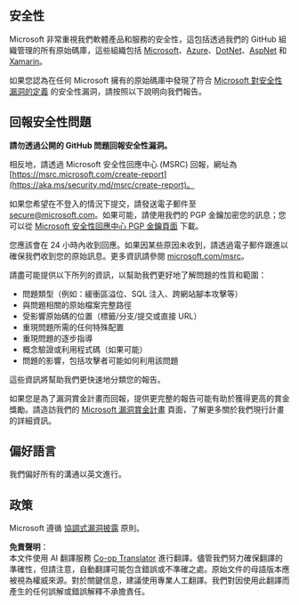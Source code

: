 <!--
CO_OP_TRANSLATOR_METADATA:
{
  "original_hash": "57f14126c1c6add76b3aef3844dfe4e3",
  "translation_date": "2025-07-21T15:56:00+00:00",
  "source_file": "SECURITY.md",
  "language_code": "tw"
}
-->
## 安全性

Microsoft 非常重視我們軟體產品和服務的安全性，這包括透過我們的 GitHub 組織管理的所有原始碼庫，這些組織包括 [Microsoft](https://github.com/Microsoft)、[Azure](https://github.com/Azure)、[DotNet](https://github.com/dotnet)、[AspNet](https://github.com/aspnet) 和 [Xamarin](https://github.com/xamarin)。

如果您認為在任何 Microsoft 擁有的原始碼庫中發現了符合 [Microsoft 對安全性漏洞的定義](https://aka.ms/security.md/definition) 的安全性漏洞，請按照以下說明向我們報告。

## 回報安全性問題

**請勿透過公開的 GitHub 問題回報安全性漏洞。**

相反地，請透過 Microsoft 安全性回應中心 (MSRC) 回報，網址為 [https://msrc.microsoft.com/create-report](https://aka.ms/security.md/msrc/create-report)。

如果您希望在不登入的情況下提交，請發送電子郵件至 [secure@microsoft.com](mailto:secure@microsoft.com)。如果可能，請使用我們的 PGP 金鑰加密您的訊息；您可以從 [Microsoft 安全性回應中心 PGP 金鑰頁面](https://aka.ms/security.md/msrc/pgp) 下載。

您應該會在 24 小時內收到回應。如果因某些原因未收到，請透過電子郵件跟進以確保我們收到您的原始訊息。更多資訊請參閱 [microsoft.com/msrc](https://www.microsoft.com/msrc)。

請盡可能提供以下所列的資訊，以幫助我們更好地了解問題的性質和範圍：

  * 問題類型（例如：緩衝區溢位、SQL 注入、跨網站腳本攻擊等）
  * 與問題相關的原始檔案完整路徑
  * 受影響原始碼的位置（標籤/分支/提交或直接 URL）
  * 重現問題所需的任何特殊配置
  * 重現問題的逐步指導
  * 概念驗證或利用程式碼（如果可能）
  * 問題的影響，包括攻擊者可能如何利用該問題

這些資訊將幫助我們更快速地分類您的報告。

如果您是為了漏洞賞金計畫而回報，提供更完整的報告可能有助於獲得更高的賞金獎勵。請造訪我們的 [Microsoft 漏洞賞金計畫](https://aka.ms/security.md/msrc/bounty) 頁面，了解更多關於我們現行計畫的詳細資訊。

## 偏好語言

我們偏好所有的溝通以英文進行。

## 政策

Microsoft 遵循 [協調式漏洞披露](https://aka.ms/security.md/cvd) 原則。

**免責聲明**：  
本文件使用 AI 翻譯服務 [Co-op Translator](https://github.com/Azure/co-op-translator) 進行翻譯。儘管我們努力確保翻譯的準確性，但請注意，自動翻譯可能包含錯誤或不準確之處。原始文件的母語版本應被視為權威來源。對於關鍵信息，建議使用專業人工翻譯。我們對因使用此翻譯而產生的任何誤解或錯誤解釋不承擔責任。
